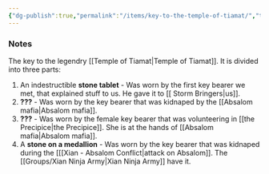 ```yaml
---
{"dg-publish":true,"permalink":"/items/key-to-the-temple-of-tiamat/","tags":["item"],"noteIcon":"item"}
---
```


### Notes
The key to the legendry [[Temple of Tiamat\|Temple of Tiamat]].
It is divided into three parts:
1. An indestructible **stone tablet** - Was worn by the first key bearer we met, that explained stuff to us. He gave it to [[ Storm Bringers\|us]].
2. **???** - Was worn by the key bearer that was kidnaped by the [[Absalom mafia\|Absalom mafia]]. 
3. **???** - Was worn by the female key bearer that was volunteering in [[the Precipice\|the Precipice]]. She is at the hands of [[Absalom mafia\|Absalom mafia]].
4. A **stone on a medallion** - Was worn by the key bearer that was kidnaped during the [[[Xian - Absalom Conflict\|attack on Absalom]]. The [[Groups/Xian Ninja Army\|Xian Ninja Army]] have it.
